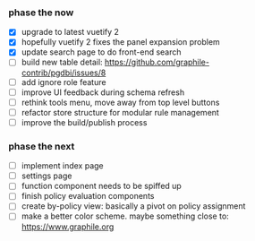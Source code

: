 ### phase the now

- [X] upgrade to latest vuetify 2
- [X] hopefully vuetify 2 fixes the panel expansion problem
- [X] update search page to do front-end search
- [ ] build new table detail: https://github.com/graphile-contrib/pgdbi/issues/8
- [ ] add ignore role feature
- [ ] improve UI feedback during schema refresh
- [ ] rethink tools menu, move away from top level buttons
- [ ] refactor store structure for modular rule management
- [ ] improve the build/publish process

### phase the next

- [ ] implement index page
- [ ] settings page
- [ ] function component needs to be spiffed up
- [ ] finish policy evaluation components
- [ ] create by-policy view:  basically a pivot on policy assignment
- [ ] make a better color scheme.  maybe something close to:  https://www.graphile.org
